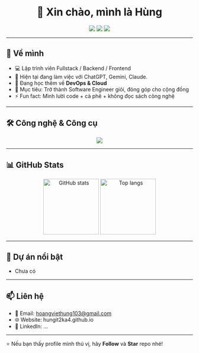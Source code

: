<h1 align="center">👋 Xin chào, mình là Hùng</h1>

<p align="center">
  <a href="https://github.com/hungit2ka4"><img src="https://img.shields.io/github/followers/yourusername?label=Follow&style=social"></a>
  <a href="https://www.linkedin.com/in/yourprofile/"><img src="https://img.shields.io/badge/-LinkedIn-blue?style=flat&logo=linkedin"></a>
  <a href="mailto:hoangviethung103@gmail.com"><img src="https://img.shields.io/badge/-Gmail-red?style=flat&logo=gmail&logoColor=white"></a>
</p>

---

## 🚀 Về mình
- 💻 Lập trình viên Fullstack / Backend / Frontend  
- 🔭 Hiện tại đang làm việc với ChatGPT, Gemini, Claude.   
- 🌱 Đang học thêm về **DevOps & Cloud**  
- 🎯 Mục tiêu: Trở thành Software Engineer giỏi, đóng góp cho cộng đồng  
- ⚡ Fun fact: Mình lười code + cà phê + không đọc sách công nghệ  

---

## 🛠️ Công nghệ & Công cụ

<p align="center">
  <img src="https://skillicons.dev/icons?i=java,cs,cpp,js,react,nodejs,html,css,tailwind,mysql,postgres,mongodb,git,github,docker,linux,vscode,eclipse,visualstudio&perline=9" />
</p>

---

## 📊 GitHub Stats
<p align="center">
  <img src="https://github-readme-stats.vercel.app/api?username=yourusername&show_icons=true&theme=radical" alt="GitHub stats" height="150"/>
  <img src="https://github-readme-stats.vercel.app/api/top-langs/?username=yourusername&layout=compact&theme=radical" alt="Top langs" height="150"/>
</p>

---

## 📂 Dự án nổi bật
- Chưa có

---

## 📫 Liên hệ
- 📧 Email: hoangviethung103@gmail.com  
- 🌐 Website: hungit2ka4.github.io
- 💼 LinkedIn: ... 

---

⭐️ Nếu bạn thấy profile mình thú vị, hãy **Follow** và **Star** repo nhé!
